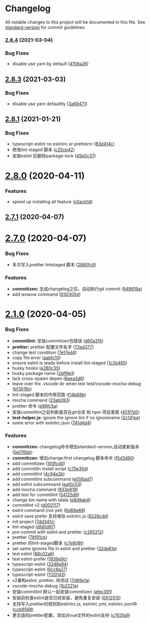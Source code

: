 # Changelog

All notable changes to this project will be documented in this file. See [standard-version](https://github.com/conventional-changelog/standard-version) for commit guidelines.

### [2.8.4](https://github.com/JE-lee/wowow/compare/v2.8.3...v2.8.4) (2021-03-04)


### Bug Fixes

* disable use yarn by default ([4159a26](https://github.com/JE-lee/wowow/commit/4159a260831ccdc4bdce9c5368b38ba39c0e5fe2))

<a name="2.8.3"></a>
## [2.8.3](https://github.com/JE-lee/wowow/compare/v2.8.1...v2.8.3) (2021-03-03)


### Bug Fixes

* disable use yarn defaulttly ([3a69471](https://github.com/JE-lee/wowow/commit/3a69471))



<a name="2.8.1"></a>
## [2.8.1](https://github.com/JE-lee/wowow/compare/v2.8.0...v2.8.1) (2021-01-21)


### Bug Fixes

* typescript-eslint no eslintrc or prettierrc ([83d414c](https://github.com/JE-lee/wowow/commit/83d414c))
* 修改lint-staged 脚本 ([c25cb42](https://github.com/JE-lee/wowow/commit/c25cb42))
* 安装eslint 后删除package-lock ([45b0c37](https://github.com/JE-lee/wowow/commit/45b0c37))



<a name="2.8.0"></a>
# [2.8.0](https://github.com/JE-lee/wowow/compare/v2.7.1...v2.8.0) (2020-04-11)


### Features

* speed up installing all feature ([c0acb1d](https://github.com/JE-lee/wowow/commit/c0acb1d))



<a name="2.7.1"></a>
## [2.7.1](https://github.com/JE-lee/wowow/compare/v2.7.0...v2.7.1) (2020-04-07)



<a name="2.7.0"></a>
# [2.7.0](https://github.com/JE-lee/wowow/compare/v2.1.0...v2.7.0) (2020-04-07)


### Bug Fixes

* 多次写入prettier lintstaged 脚本 ([2860fc8](https://github.com/JE-lee/wowow/commit/2860fc8))


### Features

* **commitizen:** 生成changelog之后，自动执行git commit ([948619a](https://github.com/JE-lee/wowow/commit/948619a))
* add wowow command ([930305d](https://github.com/JE-lee/wowow/commit/930305d))



<a name="2.1.0"></a>
# [2.1.0](https://github.com/JE-lee/wowow/compare/7dd341c...v2.1.0) (2020-04-05)


### Bug Fixes

* **commitlint:** 安装commitizen包错误 ([d60a2f5](https://github.com/JE-lee/wowow/commit/d60a2f5))
* **prettier:** prettier 配置文件名字 ([73ad377](https://github.com/JE-lee/wowow/commit/73ad377))
* change test condition ([7e17ed4](https://github.com/JE-lee/wowow/commit/7e17ed4))
* copy file error ([aabfc10](https://github.com/JE-lee/wowow/commit/aabfc10))
* ensure eslint is ready before install lint-staged ([1c2b465](https://github.com/JE-lee/wowow/commit/1c2b465))
* husky hooks ([e280c35](https://github.com/JE-lee/wowow/commit/e280c35))
* husky package name ([2eff6e1](https://github.com/JE-lee/wowow/commit/2eff6e1))
* lack cross-spawn depen ([6eea3d6](https://github.com/JE-lee/wowow/commit/6eea3d6))
* leave over the .vscode dir when test test/vscode-mocha-debug ([bf3019c](https://github.com/JE-lee/wowow/commit/bf3019c))
* lint-staged 脚本的作用范围 ([f14b68b](https://github.com/JE-lee/wowow/commit/f14b68b))
* mocha command ([23ab093](https://github.com/JE-lee/wowow/commit/23ab093))
* prettier 命令 ([e96fc5a](https://github.com/JE-lee/wowow/commit/e96fc5a))
* 安装commitlint之前判断是否在git仓库 和 npm 项目里面 ([451f7d5](https://github.com/JE-lee/wowow/commit/451f7d5))
* **test-helper.js:** ignore the ignore lint if no ignorename ([2c141ee](https://github.com/JE-lee/wowow/commit/2c141ee))
* some error with eslintrc.json ([741d4d4](https://github.com/JE-lee/wowow/commit/741d4d4))


### Features

* **commitizen:** changelog命令增加standard-version,自动更新版本 ([0e176bb](https://github.com/JE-lee/wowow/commit/0e176bb))
* **commitizen:** 增加change:first changelog 脚本命令 ([f5d3d90](https://github.com/JE-lee/wowow/commit/f5d3d90))
* add commitizen ([193fcd0](https://github.com/JE-lee/wowow/commit/193fcd0))
* add commitlin install script ([c75e35d](https://github.com/JE-lee/wowow/commit/c75e35d))
* add commitlint ([4c94e2b](https://github.com/JE-lee/wowow/commit/4c94e2b))
* add commitlint subcommand ([e058ad7](https://github.com/JE-lee/wowow/commit/e058ad7))
* add eslint subcommand ([ea10c53](https://github.com/JE-lee/wowow/commit/ea10c53))
* add mocha command ([933e918](https://github.com/JE-lee/wowow/commit/933e918))
* add test for commitlint ([54125d6](https://github.com/JE-lee/wowow/commit/54125d6))
* change bin name with lalala ([e8d9ab4](https://github.com/JE-lee/wowow/commit/e8d9ab4))
* commitlint v2 ([d002117](https://github.com/JE-lee/wowow/commit/d002117))
* eslint command (not yet) ([6d69e69](https://github.com/JE-lee/wowow/commit/6d69e69))
* eslint save prefer 支持保存.eslintrc.js ([6226cdd](https://github.com/JE-lee/wowow/commit/6226cdd))
* init project ([7dd341c](https://github.com/JE-lee/wowow/commit/7dd341c))
* lint-staged ([dfd0d97](https://github.com/JE-lee/wowow/commit/dfd0d97))
* pre-commit with eslint and prettier ([c265212](https://github.com/JE-lee/wowow/commit/c265212))
* prettier ([78f91cb](https://github.com/JE-lee/wowow/commit/78f91cb))
* prettier 的lint-staged脚本 ([c7e608f](https://github.com/JE-lee/wowow/commit/c7e608f))
* set same ignores file in eslint and prettier ([32de81e](https://github.com/JE-lee/wowow/commit/32de81e))
* test eslint ([88c02a6](https://github.com/JE-lee/wowow/commit/88c02a6))
* test eslint-prefer ([1936e9c](https://github.com/JE-lee/wowow/commit/1936e9c))
* typescript-eslint ([3248a94](https://github.com/JE-lee/wowow/commit/3248a94))
* typescript-eslint ([6cc8a27](https://github.com/JE-lee/wowow/commit/6cc8a27))
* typescript-eslint ([1120142](https://github.com/JE-lee/wowow/commit/1120142))
* v2重构eslint, prettier, 待测试 ([7d89e1a](https://github.com/JE-lee/wowow/commit/7d89e1a))
* vscode-mocha-debug ([1b2221e](https://github.com/JE-lee/wowow/commit/1b2221e))
* 安装commitlint 默认一起安装commitizen ([afec391](https://github.com/JE-lee/wowow/commit/afec391))
* 安装前检查eslint是否已经安装，避免重复安装 ([0512515](https://github.com/JE-lee/wowow/commit/0512515))
* 支持写入prettier的规则到eslintrc.js, eslintrc.yml, eslintrc.json中 ([ccb9568](https://github.com/JE-lee/wowow/commit/ccb9568))
* 更合适的prettier配置，添加对vue文件的eslint支持 ([c763fa9](https://github.com/JE-lee/wowow/commit/c763fa9))
